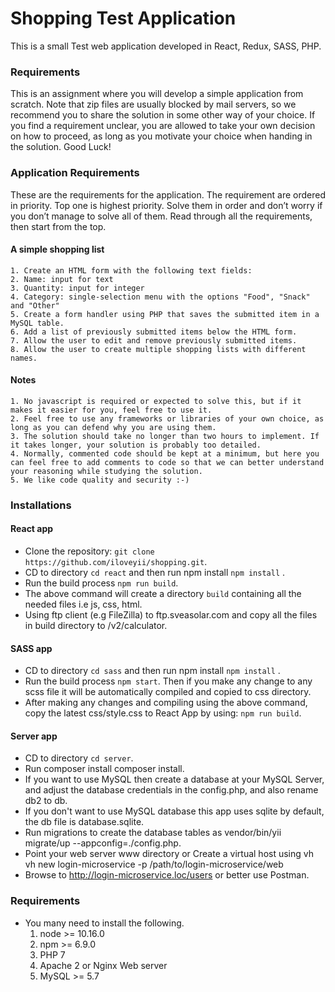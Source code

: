 Shopping Test Application
=====================================

This is a small Test web application developed in React, Redux, SASS, PHP. 

### Requirements
This is an assignment where you will develop a simple application from scratch.
Note that zip files are usually blocked by mail servers, so we recommend you to share the solution in some other way of your choice.
If you find a requirement unclear, you are allowed to take your own decision on how to proceed, as long as you motivate your choice when handing in the solution.
Good Luck!

### Application Requirements
These are the requirements for the application. The requirement are ordered in priority. Top one is highest priority. Solve them in order and don’t worry if you don’t manage to solve all of them. Read through all the requirements, then start from the top.

#### A simple shopping list

    1. Create an HTML form with the following text fields:
    2. Name: input for text
    3. Quantity: input for integer
    4. Category: single-selection menu with the options "Food", "Snack" and "Other"
    5. Create a form handler using PHP that saves the submitted item in a MySQL table.
    6. Add a list of previously submitted items below the HTML form.
    7. Allow the user to edit and remove previously submitted items.
    8. Allow the user to create multiple shopping lists with different names.

#### Notes

    1. No javascript is required or expected to solve this, but if it makes it easier for you, feel free to use it.
    2. Feel free to use any frameworks or libraries of your own choice, as long as you can defend why you are using them.
    3. The solution should take no longer than two hours to implement. If it takes longer, your solution is probably too detailed.
    4. Normally, commented code should be kept at a minimum, but here you can feel free to add comments to code so that we can better understand your reasoning while studying the solution.
    5. We like code quality and security :-)

### Installations

#### React app
  * Clone the repository: `git clone https://github.com/iloveyii/shopping.git`.
  * CD to directory `cd react` and then run npm install `npm install` .
  * Run the build process `npm run build`.  
  * The above command will create a directory `build` containing all the needed files i.e js, css, html.  
  * Using ftp client (e.g FileZilla) to ftp.sveasolar.com and copy all the files in build directory to /v2/calculator.  
  
#### SASS app
  * CD to directory `cd sass` and then run npm install `npm install` .
  * Run the build process `npm start`. Then if you make any change to any scss file it will be automatically compiled and copied to css directory. 
  * After making any changes and compiling using the above command, copy the latest css/style.css to React App by using:
    `npm run build`.
    
#### Server app
  * CD to directory `cd server`.
  * Run composer install composer install.
  * If you want to use MySQL then create a database at your MySQL Server, and adjust the database credentials in the config.php, and also rename db2 to db.
  * If you don't want to use MySQL database this app uses sqlite by default, the db file is database.sqlite.
  * Run migrations to create the database tables as vendor/bin/yii migrate/up --appconfig=./config.php.
  * Point your web server www directory or Create a virtual host using vh vh new login-microservice -p /path/to/login-microservice/web
  * Browse to http://login-microservice.loc/users or better use Postman.
    
### Requirements

   * You many need to install the following.
     1. node >= 10.16.0
     2. npm >= 6.9.0
     3. PHP 7
     4. Apache 2 or Nginx Web server
     5. MySQL >= 5.7
